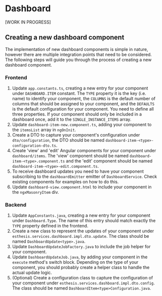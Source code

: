 # Dashboard

[WORK IN PROGRESS]

## Creating a new dashboard component

The implementation of new dashboard components is simple in nature, however there are multiple integration points
that need to be considered. The following steps will guide you through the process of creating a new dashboard
component.

### Frontend

1. Update `app.constants.ts`, creating a new entry for your component under `DASHBOARD.ITEM` constant. The `TYPE`
   property it is the key (i.e. name) to identify your component, the `COLUMNS` is the default number of columns that
   should be assigned to your component, and the `DEFAULTS` is the default configuration for your component. You need to
   define all three properties. If your component should only be included in a dashboard once, add it to the
   `SINGLE_INSTANCE_ITEMS` array.
2. Update `dashboard-item-new.component.ts`, adding your component to the `itemsList` array in `ngOnInit`.
3. Create a DTO to capture your component's configuration under `dto/configuration`, the DTO should be named
   `dashboard-item-<type>-configuration-dto.ts`. 
4. Create 'view' and 'edit' Angular components for your component under `dashboard/items`. The 'view' component should
   be named `dashboard-item-<type>.component.ts` and the 'edit' component should be named
   `dashboard-item-<type>-edit.component.ts`.
5. To receive dashboard updates you need to have your component subscribing to the `dashboardEmitter` emitter of
   `DashboardService`. Check existing components for examples on how to do this.
6. Update `dashboard-view.component.html` to include your component in the `ngxMasonryItem` div.

### Backend

1. Update `AppConstants.java`, creating a new entry for your component under `Dashboard.Type`. The name of this entry
   should match exactly the `TYPE` property defined in the frontend.
2. Create a new class to represent the updates of your component under `esthesis.services.dashboard.impl.dto.update`.
   The class should be named `DashboardUpdate<type>.java`.
3. Update `DashboardUpdateJobFactory.java` to include the job helper for your component. 
4. Update `DashboardUpdateJob.java`, by adding your component in the `execute` method's switch block. Depending on the
   type of your component, you should probably create a helper class to handle the actual update logic.
5. (Optional) Create a configuration class to capture the configuration of your component under
   `esthesis.services.dashboard.impl.dto.config`. The class should be named `DashboardItem<type>Configuration.java`.